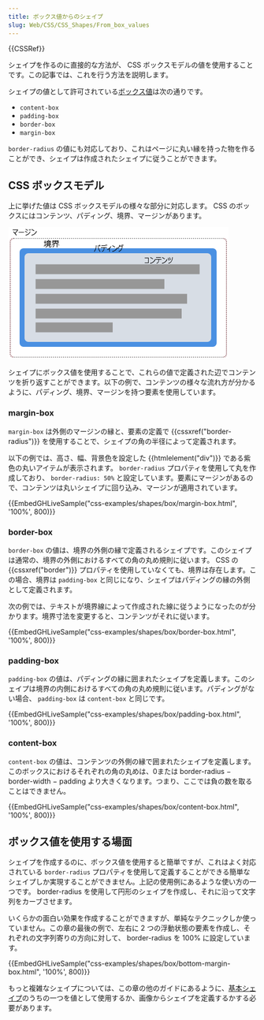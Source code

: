 ```yaml
---
title: ボックス値からのシェイプ
slug: Web/CSS/CSS_Shapes/From_box_values
---
```


{{CSSRef}}

シェイプを作るのに直接的な方法が、 CSS ボックスモデルの値を使用することです。この記事では、これを行う方法を説明します。

シェイプの値として許可されている[ボックス値](https://drafts.csswg.org/css-shapes-1/#shapes-from-box-values)は次の通りです。

- `content-box`
- `padding-box`
- `border-box`
- `margin-box`

`border-radius` の値にも対応しており、これはページに丸い縁を持った物を作ることができ、シェイプは作成されたシェイプに従うことができます。

## CSS ボックスモデル

上に挙げた値は CSS ボックスモデルの様々な部分に対応します。 CSS のボックスにはコンテンツ、パディング、境界、マージンがあります。

![ボックスモデルはマージン、境界、パディング、コンテンツの各ボックスから成ります。](box-model.png)

シェイプにボックス値を使用することで、これらの値で定義された辺でコンテンツを折り返すことができます。以下の例で、コンテンツの様々な流れ方が分かるように、パディング、境界、マージンを持つ要素を使用しています。

### margin-box

`margin-box` は外側のマージンの縁と、要素の定義で {{cssxref("border-radius")}} を使用することで、シェイプの角の半径によって定義されます。

以下の例では、高さ、幅、背景色を設定した {{htmlelement("div")}} である紫色の丸いアイテムが表示されます。 `border-radius` プロパティを使用して丸を作成しており、 `border-radius: 50%` と設定しています。要素にマージンがあるので、コンテンツは丸いシェイプに回り込み、マージンが適用されています。

{{EmbedGHLiveSample("css-examples/shapes/box/margin-box.html", '100%', 800)}}

### border-box

`border-box` の値は、境界の外側の縁で定義されるシェイプです。このシェイプは通常の、境界の外側におけるすべての角の丸め規則に従います。 CSS の {{cssxref("border")}} プロパティを使用していなくても、境界は存在します。この場合、境界は `padding-box` と同じになり、シェイプはパディングの縁の外側として定義されます。

次の例では、テキストが境界線によって作成された線に従うようになったのが分かります。境界寸法を変更すると、コンテンツがそれに従います。

{{EmbedGHLiveSample("css-examples/shapes/box/border-box.html", '100%', 800)}}

### padding-box

`padding-box` の値は、パディングの縁に囲まれたシェイプを定義します。このシェイプは境界の内側におけるすべての角の丸め規則に従います。パディングがない場合、 `padding-box` は `content-box` と同じです。

{{EmbedGHLiveSample("css-examples/shapes/box/padding-box.html", '100%', 800)}}

### content-box

`content-box` の値は、コンテンツの外側の縁で囲まれたシェイプを定義します。このボックスにおけるそれぞれの角の丸めは、0または border-radius − border-width − padding より大きくなります。つまり、ここでは負の数を取ることはできません。

{{EmbedGHLiveSample("css-examples/shapes/box/content-box.html", '100%', 800)}}

## ボックス値を使用する場面

シェイプを作成するのに、ボックス値を使用すると簡単ですが、これはよく対応されている `border-radius` プロパティを使用して定義することができる簡単なシェイプしか実現することができません。上記の使用例にあるような使い方の一つです。 border-radius を使用して円形のシェイプを作成し、それに沿って文字列をカーブさせます。

いくらかの面白い効果を作成することができますが、単純なテクニックしか使っていません。この章の最後の例で、左右に 2 つの浮動状態の要素を作成し、それぞれの文字列寄りの方向に対して、 border-radius を 100% に設定しています。

{{EmbedGHLiveSample("css-examples/shapes/box/bottom-margin-box.html", '100%', 800)}}

もっと複雑なシェイプについては、この章の他のガイドにあるように、[基本シェイプ](/ja/docs/Web/CSS/CSS_Shapes/Basic_Shapes)のうちの一つを値として使用するか、画像からシェイプを定義するかする必要があります。
